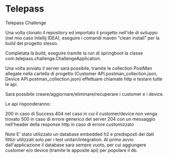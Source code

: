 # Telepass
Telepass Challenge

Una volta clonato il repository ed importato il progetto nell'ide di sviluppo (nel mio caso Intellij IDEA),
eseguire i comandi maven "clean install" per la build del progetto stesso.

Completata la build, 
eseguire tramite la run di springboot la classe com.telepass.challenge.ChallengeApplication.

Una volta avviato il server sarà possibile, 
tramite le collection PostMan allegate nella cartella di progetto (Customer API.postman_collection.json, Device API.postman_collection.json)
effettuare chiamate http e testare tutte le api.

Sarà possibile creare/aggiornare/eliminare/recuperare i customer e i device.

Le api risponderanno:

200 in caso di Success
404 nel caso in cui il customer/device non venga trovato
500 in caso di errore generico del server
204 con un messaggio nell'header della response http in caso di errore customizzato

Note
E' stato utilizzato un database embedded h2 e predisposti dei dati fittizi utilizzati solo per i test unitari/integration.
Al primo avvio dall'applicazione il database sarà sempre vuoto, per cui aggiungere customer e/o device (tramite le apposite api) per popolare il db.
